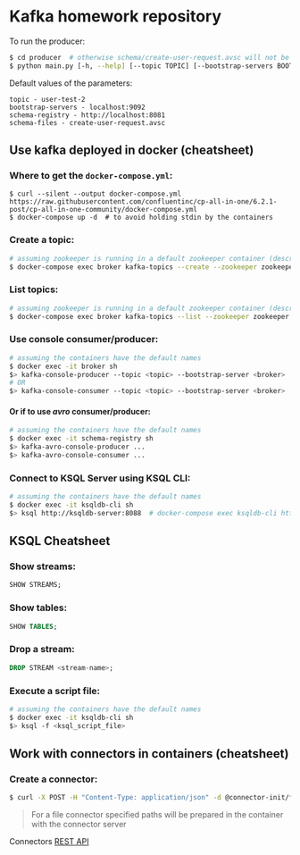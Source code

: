 # Kafka homework repository

To run the producer:
```bash
$ cd producer  # otherwise schema/create-user-request.avsc will not be found
$ python main.py [-h, --help] [--topic TOPIC] [--bootstrap-servers BOOTSTRAP_SERVERS] [--schema-registry SCHEMA_REGISTRY] [--schema-file SCHEMA_FILE]
```

Default values of the parameters:

```
topic - user-test-2
bootstrap-servers - localhost:9092
schema-registry - http://localhost:8081
schema-files - create-user-request.avsc
```

## Use kafka deployed in docker (cheatsheet)

### Where to get the `docker-compose.yml`:
```
$ curl --silent --output docker-compose.yml https://raw.githubusercontent.com/confluentinc/cp-all-in-one/6.2.1-post/cp-all-in-one-community/docker-compose.yml
$ docker-compose up -d  # to avoid holding stdin by the containers
```

### Create a topic:
```bash
# assuming zookeeper is running in a default zookeeper container (described in the docker-compose.yml)
$ docker-compose exec broker kafka-topics --create --zookeeper zookeeper:2181 --replication-factor 1 --partitions 1 --topic <topic_name>
```

### List topics:
```bash
# assuming zookeeper is running in a default zookeeper container (described in the docker-compose.yml)
$ docker-compose exec broker kafka-topics --list --zookeeper zookeeper:2181
```

### Use console consumer/producer:
```bash
# assuming the containers have the default names
$ docker exec -it broker sh
$> kafka-console-producer --topic <topic> --bootstrap-server <broker>  # localhost:9092
# OR
$> kafka-console-consumer --topic <topic> --bootstrap-server <broker>  # localhost:9092 --from-beginning
```
#### Or if to use *avro* consumer/producer:
```bash
# assuming the containers have the default names
$ docker exec -it schema-registry sh
$> kafka-avro-console-producer ...
$> kafka-avro-console-consumer ...
```

### Connect to KSQL Server using KSQL CLI:
```bash
# assuming the containers have the default names
$ docker exec -it ksqldb-cli sh
$> ksql http://ksqldb-server:8088  # docker-compose exec ksqldb-cli http://ksqldb-server:8088 does not enter anywhere
```


## KSQL Cheatsheet

### Show streams:
```sql
SHOW STREAMS;
```

### Show tables:
```sql
SHOW TABLES;
```

### Drop a stream:
```sql
DROP STREAM <stream-name>;
```

### Execute a script file:
```bash
# assuming the containers have the default names
$ docker exec -it ksqldb-cli sh
$> ksql -f <ksql_script_file>
```


## Work with connectors in containers (cheatsheet)
### Create a connector:
```bash
$ curl -X POST -H "Content-Type: application/json" -d @connector-init/file-connector-sink.json localhost:8083/connectors
```

> For a file connector specified paths will be prepared in the container with the connector server

Connectors [REST API](https://docs.confluent.io/platform/current/connect/references/restapi.html)